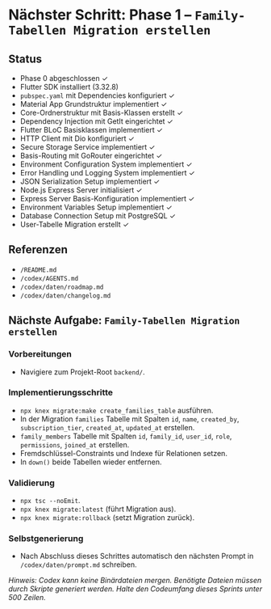 # Nächster Schritt: Phase 1 – `Family-Tabellen Migration erstellen`

## Status
- Phase 0 abgeschlossen ✓
- Flutter SDK installiert (3.32.8)
- `pubspec.yaml` mit Dependencies konfiguriert ✓
- Material App Grundstruktur implementiert ✓
- Core-Ordnerstruktur mit Basis-Klassen erstellt ✓
- Dependency Injection mit GetIt eingerichtet ✓
- Flutter BLoC Basisklassen implementiert ✓
- HTTP Client mit Dio konfiguriert ✓
- Secure Storage Service implementiert ✓
- Basis-Routing mit GoRouter eingerichtet ✓
- Environment Configuration System implementiert ✓
- Error Handling und Logging System implementiert ✓
- JSON Serialization Setup implementiert ✓
- Node.js Express Server initialisiert ✓
- Express Server Basis-Konfiguration implementiert ✓
- Environment Variables Setup implementiert ✓
- Database Connection Setup mit PostgreSQL ✓
- User-Tabelle Migration erstellt ✓

## Referenzen
- `/README.md`
- `/codex/AGENTS.md`
- `/codex/daten/roadmap.md`
- `/codex/daten/changelog.md`

## Nächste Aufgabe: `Family-Tabellen Migration erstellen`

### Vorbereitungen
- Navigiere zum Projekt-Root `backend/`.

### Implementierungsschritte
- `npx knex migrate:make create_families_table` ausführen.
- In der Migration `families` Tabelle mit Spalten `id`, `name`, `created_by`, `subscription_tier`, `created_at`, `updated_at` erstellen.
- `family_members` Tabelle mit Spalten `id`, `family_id`, `user_id`, `role`, `permissions`, `joined_at` erstellen.
- Fremdschlüssel-Constraints und Indexe für Relationen setzen.
- In `down()` beide Tabellen wieder entfernen.

### Validierung
- `npx tsc --noEmit`.
- `npx knex migrate:latest` (führt Migration aus).
- `npx knex migrate:rollback` (setzt Migration zurück).

### Selbstgenerierung
- Nach Abschluss dieses Schrittes automatisch den nächsten Prompt in `/codex/daten/prompt.md` schreiben.

*Hinweis: Codex kann keine Binärdateien mergen. Benötigte Dateien müssen durch Skripte generiert werden. Halte den Codeumfang dieses Sprints unter 500 Zeilen.*
